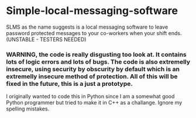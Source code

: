 # Simple-local-messaging-software
SLMS as the name suggests is a local messaging software to leave password protected messages to your co-workers when your shift ends. (UNSTABLE - TESTERS NEEDED)

### WARNING, the code is really disgusting too look at. It contains lots of logic errors and lots of bugs. The code is also extremelly insecure, using security by obscurity by default which is an extremelly insecure method of protection. All of this will be fixed in the future, this is a just a prototype.
I originally wanted to code this in Python since I am a somewhat good Python programmer but tried to make it in C++ as a challange. Ignore my spelling mistakes.
